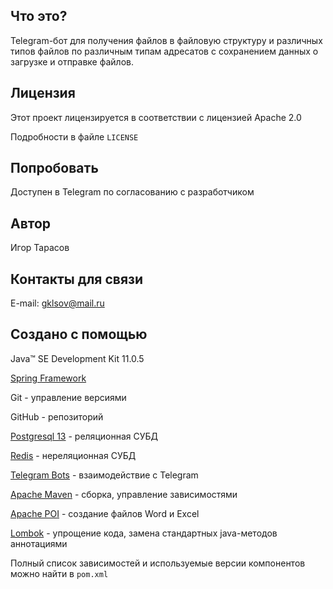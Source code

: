 ## Что это?
Telegram-бот для получения файлов в файловую структуру и различных типов файлов по различным типам адресатов с сохранением данных о загрузке и отправке файлов.

## Лицензия
Этот проект лицензируется в соответствии с лицензией Apache 2.0

Подробности в файле ```LICENSE```

## Попробовать
Доступен в Telegram по согласованию с разработчиком

## Автор
Игор Тарасов

## Контакты для связи
E-mail: gklsov@mail.ru

## Создано с помощью
Java™ SE Development Kit 11.0.5

[Spring Framework](https://spring.io/)

Git - управление версиями

GitHub - репозиторий

[Postgresql 13](https://postgresql.org//) - реляционная СУБД

[Redis](https://redis.io/) - нереляционная СУБД

[Telegram Bots](https://core.telegram.org/bots) - взаимодействие с Telegram

[Apache Maven](https://maven.apache.org/) - сборка, управление зависимостями

[Apache POI](https://poi.apache.org/) - создание файлов Word и Excel

[Lombok](https://projectlombok.org/) - упрощение кода, замена стандартных java-методов аннотациями

Полный список зависимостей и используемые версии компонентов можно найти в ```pom.xml```
